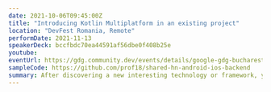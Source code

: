```yaml
---
date: 2021-10-06T09:45:00Z
title: "Introducing Kotlin Multiplatform in an existing project"
location: "DevFest Romania, Remote"
performDate: 2021-11-13
speakerDeck: bccfbdc70ea44591af56dbe0f408b25e
youtube:
eventUrl: https://gdg.community.dev/events/details/google-gdg-bucharest-presents-devfest-romania-2021/
sampleCode: https://github.com/prof18/shared-hn-android-ios-backend
summary: After discovering a new interesting technology or framework, you will probably start asking yourself how to integrate it into an existing project. That’s because, the possibility to start with a blank canvas is rare (not impossible, but rare).<br><br>This is also the case for Kotlin Multiplatform, and even though it is still in alpha, you can already start to use it in production applications.<br><br>In this talk, we will understand which part of the code can be a starting point for sharing, how to consume the shared code and how to structure an existing project to have an as smooth as possible integration.
---
```

